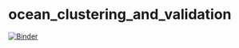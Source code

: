 # ocean_clustering_and_validation


[![Binder](https://mybinder.org/badge_logo.svg)](https://mybinder.org/v2/gh/y-jenniges/ocean_clustering_and_validation/HEAD/) 